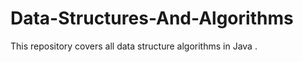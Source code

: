 # Data-Structures-And-Algorithms

This repository covers all data structure algorithms in Java .
  
